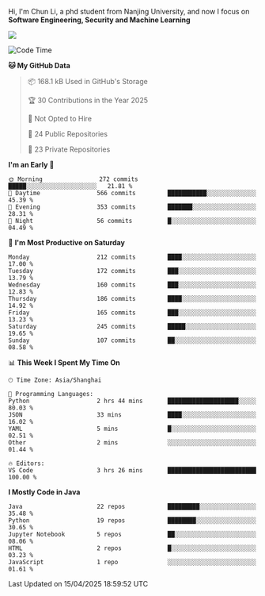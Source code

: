 Hi, I'm Chun Li, a phd student from Nanjing University, and now I focus on **Software Engineering, Security and Machine Learning**

<!--![GitHub Snake Light](https://github.com/pppppkun/pppppkun/blob/output/github-snake.svg#gh-light-mode-only)-->
<!--![GitHub Snake dark](https://github.com/pppppkun/pppppkun/blob/output/github-snake-dark.svg#gh-dark-mode-only)-->

![](https://komarev.com/ghpvc/?username=pppppkun)
<!--START_SECTION:waka-->
![Code Time](http://img.shields.io/badge/Code%20Time-2%2C033%20hrs%204%20mins-blue)

**🐱 My GitHub Data** 

> 📦 168.1 kB Used in GitHub's Storage 
 > 
> 🏆 30 Contributions in the Year 2025
 > 
> 🚫 Not Opted to Hire
 > 
> 📜 24 Public Repositories 
 > 
> 🔑 23 Private Repositories 
 > 
**I'm an Early 🐤** 

```text
🌞 Morning                272 commits         █████░░░░░░░░░░░░░░░░░░░░   21.81 % 
🌆 Daytime                566 commits         ███████████░░░░░░░░░░░░░░   45.39 % 
🌃 Evening                353 commits         ███████░░░░░░░░░░░░░░░░░░   28.31 % 
🌙 Night                  56 commits          █░░░░░░░░░░░░░░░░░░░░░░░░   04.49 % 
```
📅 **I'm Most Productive on Saturday** 

```text
Monday                   212 commits         ████░░░░░░░░░░░░░░░░░░░░░   17.00 % 
Tuesday                  172 commits         ███░░░░░░░░░░░░░░░░░░░░░░   13.79 % 
Wednesday                160 commits         ███░░░░░░░░░░░░░░░░░░░░░░   12.83 % 
Thursday                 186 commits         ████░░░░░░░░░░░░░░░░░░░░░   14.92 % 
Friday                   165 commits         ███░░░░░░░░░░░░░░░░░░░░░░   13.23 % 
Saturday                 245 commits         █████░░░░░░░░░░░░░░░░░░░░   19.65 % 
Sunday                   107 commits         ██░░░░░░░░░░░░░░░░░░░░░░░   08.58 % 
```


📊 **This Week I Spent My Time On** 

```text
🕑︎ Time Zone: Asia/Shanghai

💬 Programming Languages: 
Python                   2 hrs 44 mins       ████████████████████░░░░░   80.03 % 
JSON                     33 mins             ████░░░░░░░░░░░░░░░░░░░░░   16.02 % 
YAML                     5 mins              █░░░░░░░░░░░░░░░░░░░░░░░░   02.51 % 
Other                    2 mins              ░░░░░░░░░░░░░░░░░░░░░░░░░   01.44 % 

🔥 Editors: 
VS Code                  3 hrs 26 mins       █████████████████████████   100.00 % 
```

**I Mostly Code in Java** 

```text
Java                     22 repos            █████████░░░░░░░░░░░░░░░░   35.48 % 
Python                   19 repos            ████████░░░░░░░░░░░░░░░░░   30.65 % 
Jupyter Notebook         5 repos             ██░░░░░░░░░░░░░░░░░░░░░░░   08.06 % 
HTML                     2 repos             █░░░░░░░░░░░░░░░░░░░░░░░░   03.23 % 
JavaScript               1 repo              ░░░░░░░░░░░░░░░░░░░░░░░░░   01.61 % 
```




 Last Updated on 15/04/2025 18:59:52 UTC
<!--END_SECTION:waka-->
